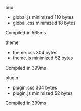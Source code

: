 bud

 - global.js       minimized       110 bytes
 - global.css       minimized       18 bytes

Compiled in 565ms

 theme

 - theme.css       304 bytes
 - theme.js       minimized       52 bytes

Compiled in 399ms

 plugin

 - plugin.css       304 bytes
 - plugin.js       minimized       52 bytes

Compiled in 399ms
